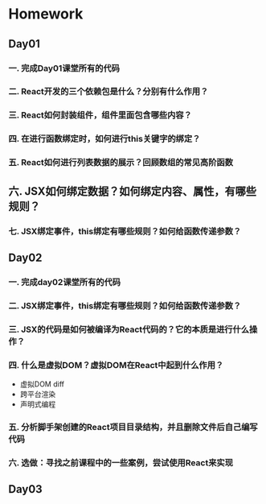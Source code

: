 # Homework

## Day01

### 一. 完成Day01课堂所有的代码

### 二. React开发的三个依赖包是什么？分别有什么作用？

### 三. React如何封装组件，组件里面包含哪些内容？

### 四. 在进行函数绑定时，如何进行this关键字的绑定？

### 五. React如何进行列表数据的展示？回顾数组的常见高阶函数

## 六. JSX如何绑定数据？如何绑定内容、属性，有哪些规则？

### 七. JSX绑定事件，this绑定有哪些规则？如何给函数传递参数？

## Day02

### 一. 完成day02课堂所有的代码

### 二. JSX绑定事件，this绑定有哪些规则？如何给函数传递参数？

### 三. JSX的代码是如何被编译为React代码的？它的本质是进行什么操作？

### 四. 什么是虚拟DOM？虚拟DOM在React中起到什么作用？

* 虚拟DOM diff
* 跨平台渲染
* 声明式编程

### 五. 分析脚手架创建的React项目目录结构，并且删除文件后自己编写代码

### 六. 选做：寻找之前课程中的一些案例，尝试使用React来实现

## Day03
